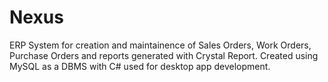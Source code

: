 # Nexus
ERP System for creation and maintainence of Sales Orders, Work Orders, Purchase Orders and reports generated with Crystal Report.
Created using MySQL as a DBMS with C# used for desktop app development.
